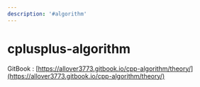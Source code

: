 ```yaml
---
description: '#algorithm'
---
```


# cplusplus-algorithm

GitBook : [https://allover3773.gitbook.io/cpp-algorithm/theory/](https://allover3773.gitbook.io/cpp-algorithm/theory/)

